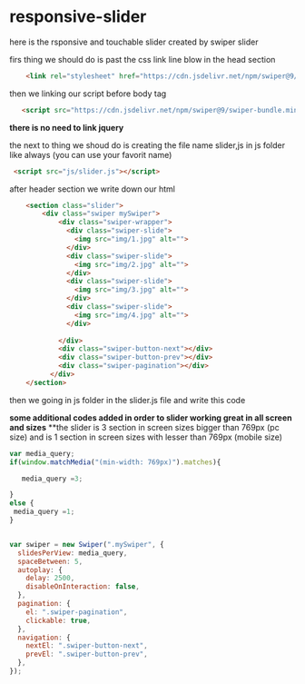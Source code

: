 # responsive-slider
here is the rsponsive and touchable slider created by swiper slider

firs thing we should do is past the css link line blow in the head section
```html
    <link rel="stylesheet" href="https://cdn.jsdelivr.net/npm/swiper@9/swiper-bundle.min.css"/>
```
then we linking our script before body tag
```html
   <script src="https://cdn.jsdelivr.net/npm/swiper@9/swiper-bundle.min.js"></script>
```
**there is no need to link jquery**

the next to thing we shoud do is creating the file name slider,js in js folder like always (you can use your favorit name)

```html
 <script src="js/slider.js"></script>
```

after header section we write down our html

```html
    <section class="slider">
        <div class="swiper mySwiper">
            <div class="swiper-wrapper">
              <div class="swiper-slide">
                <img src="img/1.jpg" alt="">
              </div>
              <div class="swiper-slide">
                <img src="img/2.jpg" alt="">
              </div>
              <div class="swiper-slide">
                <img src="img/3.jpg" alt="">
              </div>
              <div class="swiper-slide">
                <img src="img/4.jpg" alt="">
              </div>
     
            </div>
            <div class="swiper-button-next"></div>
            <div class="swiper-button-prev"></div>
            <div class="swiper-pagination"></div>
          </div>
    </section>
```

then we going in js folder in the slider.js file and write this code

**some additional codes added in order to slider working great in all screen and sizes**
**the slider is 3 section in screen sizes bigger than 769px (pc size) and is 1 section in screen sizes with lesser than 769px (mobile size)

```js
var media_query;
if(window.matchMedia("(min-width: 769px)").matches){

   media_query =3;

}
else {
 media_query =1;
}


var swiper = new Swiper(".mySwiper", {
  slidesPerView: media_query,
  spaceBetween: 5,
  autoplay: {
    delay: 2500,
    disableOnInteraction: false,
  },
  pagination: {
    el: ".swiper-pagination",
    clickable: true,
  },
  navigation: {
    nextEl: ".swiper-button-next",
    prevEl: ".swiper-button-prev",
  },
});
```




